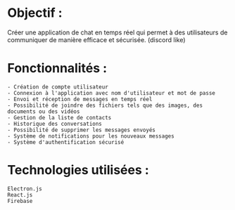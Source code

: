 # Objectif :
Créer une application de chat en temps réel qui permet à des utilisateurs de communiquer de manière efficace et sécurisée. (discord like)

# Fonctionnalités :

    - Création de compte utilisateur
    - Connexion à l'application avec nom d'utilisateur et mot de passe
    - Envoi et réception de messages en temps réel
    - Possibilité de joindre des fichiers tels que des images, des documents ou des vidéos
    - Gestion de la liste de contacts 
    - Historique des conversations
    - Possibilité de supprimer les messages envoyés
    - Système de notifications pour les nouveaux messages
    - Système d'authentification sécurisé

# Technologies utilisées :

    Electron.js
    React.js
    Firebase

